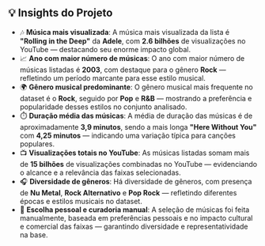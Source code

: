 ## 💡 Insights do Projeto

- 🎶 **Música mais visualizada**: A música mais visualizada da lista é **"Rolling in the Deep"** da **Adele**, com **2.6 bilhões** de visualizações no YouTube — destacando seu enorme impacto global.  
- 📈 **Ano com maior número de músicas**: O ano com maior número de músicas listadas é **2003**, com destaque para o gênero **Rock** — refletindo um período marcante para esse estilo musical.  
- 🌍 **Gênero musical predominante**: O gênero musical mais frequente no dataset é o **Rock**, seguido por **Pop** e **R&B** — mostrando a preferência e popularidade desses estilos no conjunto analisado.  
- ⏱️ **Duração média das músicas**: A média de duração das músicas é de aproximadamente **3,9 minutos**, sendo a mais longa **"Here Without You"** com **4,25 minutos** — indicando uma variação típica para canções populares.  
- 📺 **Visualizações totais no YouTube**: As músicas listadas somam mais de **15 bilhões** de visualizações combinadas no YouTube — evidenciando o alcance e a relevância das faixas selecionadas.  
- 🎧 **Diversidade de gêneros**: Há diversidade de gêneros, com presença de **Nu Metal**, **Rock Alternativo** e **Pop Rock** — refletindo diferentes épocas e estilos musicais no dataset.  
- 👤 **Escolha pessoal e curadoria manual**: A seleção de músicas foi feita manualmente, baseada em preferências pessoais e no impacto cultural e comercial das faixas — garantindo diversidade e representatividade na base.

